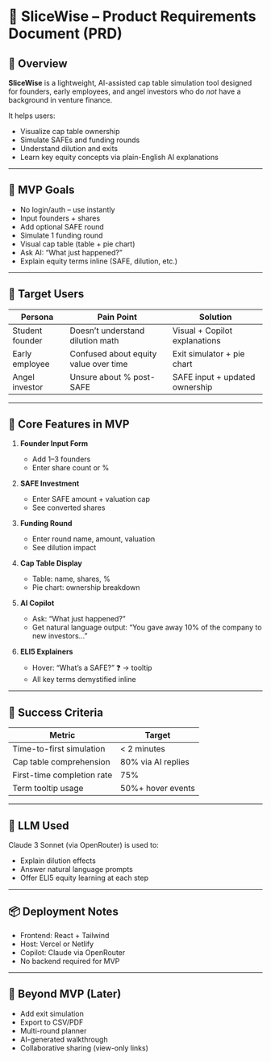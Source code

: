 
# 📄 SliceWise – Product Requirements Document (PRD)

## 🧭 Overview

**SliceWise** is a lightweight, AI-assisted cap table simulation tool designed for founders, early employees, and angel investors who do *not* have a background in venture finance.

It helps users:
- Visualize cap table ownership
- Simulate SAFEs and funding rounds
- Understand dilution and exits
- Learn key equity concepts via plain-English AI explanations

---

## 🎯 MVP Goals

- No login/auth – use instantly
- Input founders + shares
- Add optional SAFE round
- Simulate 1 funding round
- Visual cap table (table + pie chart)
- Ask AI: “What just happened?”
- Explain equity terms inline (SAFE, dilution, etc.)

---

## 👤 Target Users

| Persona         | Pain Point                              | Solution                          |
|----------------|-------------------------------------------|-----------------------------------|
| Student founder| Doesn’t understand dilution math          | Visual + Copilot explanations     |
| Early employee | Confused about equity value over time     | Exit simulator + pie chart        |
| Angel investor | Unsure about % post-SAFE                  | SAFE input + updated ownership    |

---

## 🔑 Core Features in MVP

1. **Founder Input Form**
   - Add 1–3 founders
   - Enter share count or %

2. **SAFE Investment**
   - Enter SAFE amount + valuation cap
   - See converted shares

3. **Funding Round**
   - Enter round name, amount, valuation
   - See dilution impact

4. **Cap Table Display**
   - Table: name, shares, %
   - Pie chart: ownership breakdown

5. **AI Copilot**
   - Ask: “What just happened?”
   - Get natural language output: “You gave away 10% of the company to new investors…”

6. **ELI5 Explainers**
   - Hover: “What’s a SAFE?” ❓ → tooltip
   - All key terms demystified inline

---

## 📏 Success Criteria

| Metric                     | Target               |
|----------------------------|----------------------|
| Time-to-first simulation   | < 2 minutes          |
| Cap table comprehension    | 80% via AI replies   |
| First-time completion rate | 75%                  |
| Term tooltip usage         | 50%+ hover events    |

---

## 🔌 LLM Used

Claude 3 Sonnet (via OpenRouter) is used to:
- Explain dilution effects
- Answer natural language prompts
- Offer ELI5 equity learning at each step

---

## 📦 Deployment Notes

- Frontend: React + Tailwind
- Host: Vercel or Netlify
- Copilot: Claude via OpenRouter
- No backend required for MVP

---

## 🚀 Beyond MVP (Later)

- Add exit simulation
- Export to CSV/PDF
- Multi-round planner
- AI-generated walkthrough
- Collaborative sharing (view-only links)
